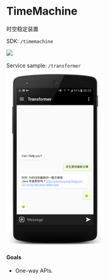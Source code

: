 # TimeMachine
时空稳定装置

SDK:
`/timemachine`

![](http://ww4.sinaimg.cn/large/86e2ff85gw1f4v7bs90wgj215w0s0te3.jpg)

Service sample:
`/transformer`

<img src="transformer/screenshot.png" width=256 height=449/>

#### Goals
- One-way APIs.



